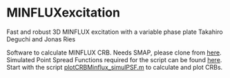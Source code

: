# MINFLUXexcitation
Fast and robust 3D MINFLUX excitation with a variable phase plate
Takahiro Deguchi and Jonas Ries

Software to calculate MINFLUX CRB. Needs SMAP, please clone from [here](https://github.com/jries/SMAP). Simulated Point Spread Functions required for the script can be found [here](https://ucloud.univie.ac.at/index.php/s/ZyedA9whJOqdKbg). Start with the script [plotCRBMinflux_simulPSF.m](/CRBcalculations) to calculate and plot CRBs. 

